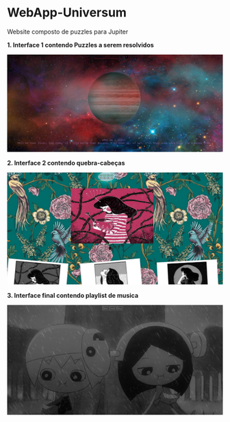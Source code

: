 # WebApp-Universum
Website composto de puzzles para Jupiter

**1. Interface 1 contendo Puzzles a serem resolvidos**

![InterfaceHome1](imgs/Interface1.png)

**2. Interface 2 contendo quebra-cabeças**

![InterfaceHome1](imgs/Interface2.png)

**3. Interface final contendo playlist de musica**

![InterfaceHome1](imgs/Interface3.png)
